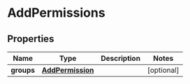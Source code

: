 

# AddPermissions


## Properties

| Name | Type | Description | Notes |
|------------ | ------------- | ------------- | -------------|
|**groups** | [**AddPermission**](AddPermission.md) |  |  [optional] |



